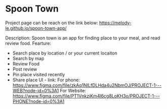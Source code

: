 # Spoon Town
Project page can be reach on the link below:
https://melody-le.github.io/spoon-town-app/

Description:
Spoon town is an app for finding place to your meal, and read review food.
Fearture:
+ Search place by location / or your current locaiton
+ Search by map
+ Review Food
+ Post review
+ Pin place visited recently
+ Share place
UI - link:
For phone: https://www.figma.com/file/zkAq1NILfDLHda4u2NbmOJ/PROJECT-1---WEB?node-id=0%3A1
For Website: https://www.figma.com/file/PT1VnkziKm4l6cg8LoKH3o/PROJECT-1---PHONE?node-id=0%3A1

